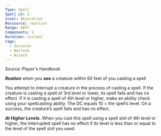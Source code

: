 ```yaml
---
Type: Spell
Spell LV: 3
Scool: Abjuration
Ressource: reaction
Range: 60ft
Components: S
Duration: instant
tags:
  - Sorcerer
  - Warlock
  - Wizard
---
```

Source: Player's Handbook

***Reation*** when you **see** a creature within 60 feet of you casting a spell

You attempt to interrupt a creature in the process of casting a spell. If the creature is casting a spell of 3rd level or lower, its spell fails and has no effect. If it is casting a spell of 4th level or higher, make an ability check using your spellcasting ability. The DC equals 10 + the spell’s level. On a success, the creature’s spell fails and has no effect.

**_At Higher Levels._** When you cast this spell using a spell slot of 4th level or higher, the interrupted spell has no effect if its level is less than or equal to the level of the spell slot you used.